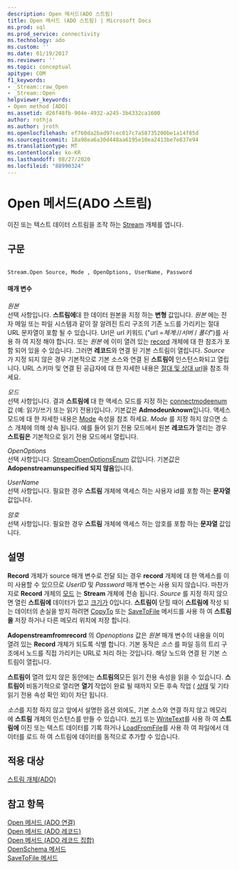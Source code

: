 ```yaml
---
description: Open 메서드(ADO 스트림)
title: Open 메서드 (ADO 스트림) | Microsoft Docs
ms.prod: sql
ms.prod_service: connectivity
ms.technology: ado
ms.custom: ''
ms.date: 01/19/2017
ms.reviewer: ''
ms.topic: conceptual
apitype: COM
f1_keywords:
- _Stream::raw_Open
- _Stream::Open
helpviewer_keywords:
- Open method [ADO]
ms.assetid: d26f48fb-904e-4932-a245-3b4332ca1600
author: rothja
ms.author: jroth
ms.openlocfilehash: ef760da2bad97cec017c7a58735200be1a14f85d
ms.sourcegitcommit: 18a98ea6a30d448aa6195e10ea2413be7e837e94
ms.translationtype: MT
ms.contentlocale: ko-KR
ms.lasthandoff: 08/27/2020
ms.locfileid: "88990324"
---
```

# <a name="open-method-ado-stream"></a>Open 메서드(ADO 스트림)
이진 또는 텍스트 데이터 스트림을 조작 하는 [Stream](./stream-object-ado.md) 개체를 엽니다.  
  
## <a name="syntax"></a>구문  
  
```  
  
Stream.Open Source, Mode , OpenOptions, UserName, Password  
```  
  
#### <a name="parameters"></a>매개 변수  
 *원본*  
 선택 사항입니다. **스트림에**대 한 데이터 원본을 지정 하는 **변형** 값입니다. *원본* 에는 전자 메일 또는 파일 시스템과 같이 잘 알려진 트리 구조의 기존 노드를 가리키는 절대 URL 문자열이 포함 될 수 있습니다. Url은 url 키워드 ("url =*체계*://*서버* / *폴더*")를 사용 하 여 지정 해야 합니다. 또는 *원본* 에 이미 열려 있는 [record](./record-object-ado.md) 개체에 대 한 참조가 포함 되어 있을 수 있습니다. 그러면 **레코드**와 연결 된 기본 스트림이 열립니다. *Source* 가 지정 되지 않은 경우 기본적으로 기본 소스와 연결 된 **스트림이** 인스턴스화되고 열립니다. URL 스키마 및 연결 된 공급자에 대 한 자세한 내용은 [절대 및 상대 url](../../guide/data/absolute-and-relative-urls.md)을 참조 하세요.  
  
 *모드*  
 선택 사항입니다. 결과 **스트림에** 대 한 액세스 모드를 지정 하는 [connectmodeenum](./connectmodeenum.md) 값 (예: 읽기/쓰기 또는 읽기 전용)입니다. 기본값은 **Admodeunknown**입니다. 액세스 모드에 대 한 자세한 내용은 [Mode](./mode-property-ado.md) 속성을 참조 하세요. *Mode* 를 지정 하지 않으면 소스 개체에 의해 상속 됩니다. 예를 들어 읽기 전용 모드에서 원본 **레코드가** 열리는 경우 **스트림은** 기본적으로 읽기 전용 모드에서 열립니다.  
  
 *OpenOptions*  
 선택 사항입니다. [StreamOpenOptionsEnum](./streamopenoptionsenum.md) 값입니다. 기본값은 **Adopenstreamunspecified 되지 않음**입니다.  
  
 *UserName*  
 선택 사항입니다. 필요한 경우 **스트림** 개체에 액세스 하는 사용자 id를 포함 하는 **문자열** 값입니다.  
  
 *암호*  
 선택 사항입니다. 필요한 경우 **스트림** 개체에 액세스 하는 암호를 포함 하는 **문자열** 값입니다.  
  
## <a name="remarks"></a>설명  
 **Record** 개체가 source 매개 변수로 전달 되는 경우 **record** 개체에 대 한 액세스를 이미 사용할 수 있으므로 *UserID* 및 *Password* 매개 변수는 사용 되지 않습니다. 마찬가지로 **Record** 개체의 [모드](./mode-property-ado.md) 는 **Stream** 개체에 전송 됩니다. *Source* 를 지정 하지 않으면 열린 **스트림에** 데이터가 없고 [크기가](./size-property-ado-stream.md) 0입니다. **스트림이** 닫힐 때이 **스트림에** 작성 되는 데이터의 손실을 방지 하려면 [CopyTo](./copyto-method-ado.md) 또는 [SaveToFile](./savetofile-method.md) 메서드를 사용 하 여 **스트림을** 저장 하거나 다른 메모리 위치에 저장 합니다.  
  
 **Adopenstreamfromrecord** 의 *Openoptions* 값은 *원본* 매개 변수의 내용을 이미 열려 있는 **Record** 개체가 되도록 식별 합니다. 기본 동작은 *소스* 를 파일 등의 트리 구조에서 노드를 직접 가리키는 URL로 처리 하는 것입니다. 해당 노드와 연결 된 기본 스트림이 열립니다.  
  
 **스트림이** 열려 있지 않은 동안에는 **스트림의**모든 읽기 전용 속성을 읽을 수 있습니다. **스트림이** 비동기적으로 열리면 **열기** 작업이 완료 될 때까지 모든 후속 작업 ( [상태](./state-property-ado.md) 및 기타 읽기 전용 속성 확인 외)이 차단 됩니다.  
  
 *소스*를 지정 하지 않고 앞에서 설명한 옵션 외에도, 기본 소스와 연결 하지 않고 메모리에 **스트림** 개체의 인스턴스를 만들 수 있습니다. [쓰기](./write-method.md) 또는 [WriteText](./writetext-method.md)를 사용 하 여 **스트림에** 이진 또는 텍스트 데이터를 기록 하거나 [LoadFromFile](./loadfromfile-method-ado.md)를 사용 하 여 파일에서 데이터를 로드 하 여 스트림에 데이터를 동적으로 추가할 수 있습니다.  
  
## <a name="applies-to"></a>적용 대상  
 [스트림 개체(ADO)](./stream-object-ado.md)  
  
## <a name="see-also"></a>참고 항목  
 [Open 메서드 (ADO 연결)](./open-method-ado-connection.md)   
 [Open 메서드 (ADO 레코드)](./open-method-ado-record.md)   
 [Open 메서드 (ADO 레코드 집합)](./open-method-ado-recordset.md)   
 [OpenSchema 메서드](./openschema-method.md)   
 [SaveToFile 메서드](./savetofile-method.md)